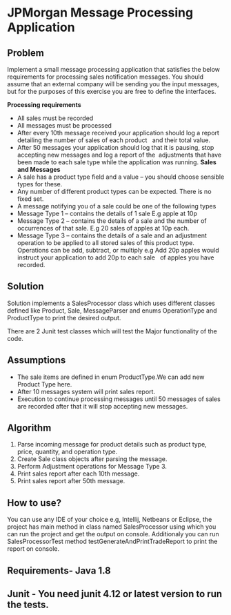 # JPMorgan Message Processing Application
## Problem
Implement a small message processing application that satisfies the below requirements for
processing sales notification messages. You should assume that an external company will be sending
you the input messages, but for the purposes of this exercise you are free to define the interfaces.

**Processing requirements**
* All sales must be recorded
* All messages must be processed
* After every 10th message received your application should log a report detailing the number of sales of each product   and their total value.
* After 50 messages your application should log that it is pausing, stop accepting new messages and log a report of the  adjustments that have been made to each sale type while the application was running.
**Sales and Messages**
* A sale has a product type field and a value – you should choose sensible types for these.
* Any number of different product types can be expected. There is no fixed set.
* A message notifying you of a sale could be one of the following types
* Message Type 1 – contains the details of 1 sale E.g apple at 10p
* Message Type 2 – contains the details of a sale and the number of occurrences of that sale. E.g 20 sales of apples at 10p each.
* Message Type 3 – contains the details of a sale and an adjustment operation to be applied to all stored sales of this product type.   Operations can be add, subtract, or multiply e.g Add 20p apples would instruct your application to add 20p to each sale   of apples you have recorded.    

## Solution  
Solution implements a SalesProcessor class which uses different classes defined like Product, Sale, MessageParser and enums OperationType and ProductType to print the desired output. 

There are 2 Junit test classes which will test the Major functionality of the code.

## Assumptions  
* The sale items are defined in enum ProductType.We can add new Product Type here.
* After 10 messages system will print sales report.
* Execution to continue processing messages until 50 messages of sales are recorded after that it will stop accepting new messages.

## Algorithm
1. Parse incoming message for product details such as product type, price, quantity, and operation type.
2. Create Sale class objects after parsing the message.
3. Perform Adjustment operations for Message Type 3.
4. Print sales report after each 10th message.
5. Print sales report after 50th message.   

## How to use?
You can use any IDE of your choice e.g, Intellij, Netbeans or Eclipse, the project has main method in class named SalesProcessor using which you can run the project and get the output on console.
Additionaly you can run SalesProcessorTest method testGenerateAndPrintTradeReport to print the report on console.
## Requirements- Java 1.8
## Junit - You need junit 4.12 or latest version to run the tests.
